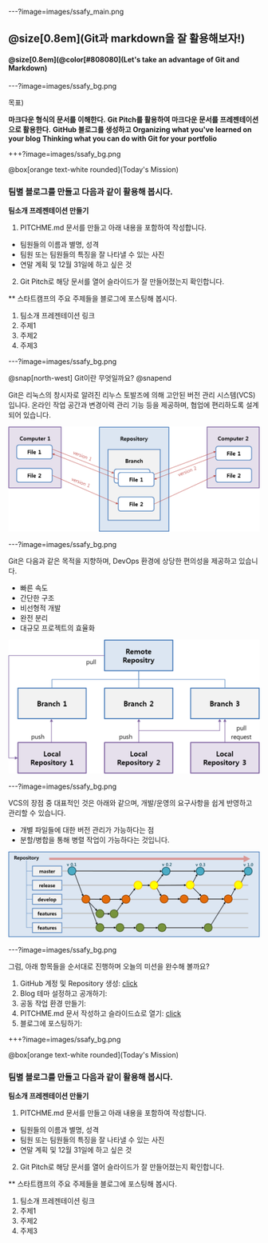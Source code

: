 ---?image=images/ssafy_main.png

## @size[0.8em](Git과 markdown을 잘 활용해보자!)

#### @size[0.8em](@color[#808080](Let's take an advantage of Git and Markdown)

---?image=images/ssafy_bg.png

목표)

**마크다운 형식의 문서를 이해한다.**
**Git Pitch를 활용하여 마크다운 문서를 프레젠테이션으로 활용한다.**
**GitHub 블로그를 생성하고 Organizing what you've learned on your blog**
**Thinking what you can do with Git for your portfolio**

+++?image=images/ssafy_bg.png

@box[orange text-white rounded](Today's Mission)

### 팀별 블로그를 만들고 다음과 같이 활용해 봅시다.

**팀소개 프레젠테이션 만들기**
 1. PITCHME.md 문서를 만들고 아래 내용을 포함하여 작성합니다.
  - 팀원들의 이름과 별명, 성격
  - 팀원 또는 팀원들의 특징을 잘 나타낼 수 있는 사진
  - 연말 계획 및 12월 31일에 하고 싶은 것
 2. Git Pitch로 해당 문서를 열어 슬라이드가 잘 만들어졌는지 확인합니다.

** 스타트캠프의 주요 주제들을 블로그에 포스팅해 봅시다.
 1. 팀소개 프레젠테이션 링크
 2. 주제1
 3. 주제2
 4. 주제3

---?image=images/ssafy_bg.png

@snap[north-west]
Git이란 무엇일까요?
@snapend

Git은 리눅스의 창시자로 알려진 리누스 토발즈에 의해 고안된 버전 관리 시스템(VCS)입니다.
온라인 작업 공간과 변경이력 관리 기능 등을 제공하며, 협업에 편리하도록 설계되어 있습니다.

![What is Git](images/what_is_git.png)

---?image=images/ssafy_bg.png

Git은 다음과 같은 목적을 지향하며, DevOps 환경에 상당한 편의성을 제공하고 있습니다.
  - 빠른 속도
  - 간단한 구조
  - 비선형적 개발
  - 완전 분리
  - 대규모 프로젝트의 효율화
  
![Purpose of Git](images/purpose_of_git.png)
 
---?image=images/ssafy_bg.png

VCS의 장점 중 대표적인 것은 아래와 같으며, 개발/운영의 요구사항을 쉽게 반영하고 관리할 수 있습니다.
 - 개별 파일들에 대한 버전 관리가 가능하다는 점
 - 분할/병합을 통해 병렬 작업이 가능하다는 것입니다.
 
![Pros of VCS](images/pros_of_vcs.png)
 
---?image=images/ssafy_bg.png

그럼, 아래 항목들을 순서대로 진행하며 오늘의 미션을 완수해 볼까요?

1. GitHub 계정 및 Repository 생성: [click](https://nugunacoding.github.io/Join-GitHub)
2. Blog 테마 설정하고 공개하기: 
3. 공동 작업 환경 만들기:
4. PITCHME.md 문서 작성하고 슬라이드쇼로 열기: [click](https://nugunacoding.github.io/Slideshow-with-GitPitch)
5. 블로그에 포스팅하기:

+++?image=images/ssafy_bg.png

@box[orange text-white rounded](Today's Mission)

### 팀별 블로그를 만들고 다음과 같이 활용해 봅시다.

**팀소개 프레젠테이션 만들기**
 1. PITCHME.md 문서를 만들고 아래 내용을 포함하여 작성합니다.
  - 팀원들의 이름과 별명, 성격
  - 팀원 또는 팀원들의 특징을 잘 나타낼 수 있는 사진
  - 연말 계획 및 12월 31일에 하고 싶은 것
 2. Git Pitch로 해당 문서를 열어 슬라이드가 잘 만들어졌는지 확인합니다.

** 스타트캠프의 주요 주제들을 블로그에 포스팅해 봅시다.
 1. 팀소개 프레젠테이션 링크
 2. 주제1
 3. 주제2
 4. 주제3
